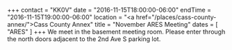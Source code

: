 +++
contact = "KK0V"
date = "2016-11-15T18:00:00-06:00"
endTime = "2016-11-15T19:00:00-06:00"
location = "<a href=\"/places/cass-county-annex/\">Cass County Annex</a>"
title = "November ARES Meeting"
dates = [ "ARES" ]
+++
We meet in the basement meeting room. Please enter through the north
doors adjacent to the 2nd Ave S parking lot.
